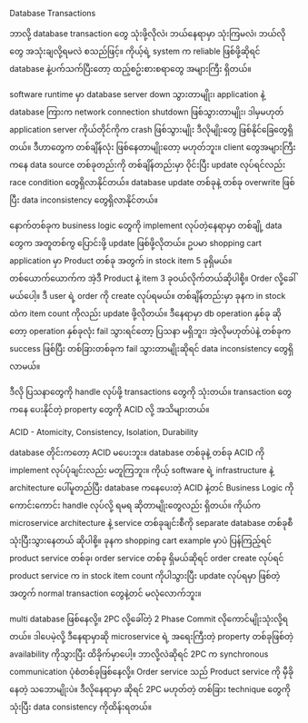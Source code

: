Database Transactions

ဘာလို့ database transaction တွေ သုံးဖို့လိုလဲ၊ ဘယ်နေရာမှာ သုံးကြမလဲ၊ ဘယ်လိုတွေ အသုံးချလို့ရမလဲ စသည်ဖြင့်။
ကိုယ့်ရဲ့ system က reliable ဖြစ်ဖို့ဆိုရင် database နဲ့ပက်သက်ပြီးတော့ ထည့်စဥ်းစားစရာတွေ အများကြီး ရှိတယ်။

software runtime မှာ database server down သွားတာမျိုး၊ application နဲ့ database ကြားက network connection shutdown ဖြစ်သွားတာမျိုး၊ 
ဒါမှမဟုတ် application server ကိုယ်တိုင်ကိုက crash ဖြစ်သွားမျိုး ဒီလိုမျိုးတွေ ဖြစ်နိုင်ခြေတွေရှိတယ်။ ဒီဟာတွေက
တစ်ချိန်လုံး ဖြစ်နေတာမျိုးတော့ မဟုတ်ဘူး။ client တွေအများကြီးကနေ data source တစ်ခုတည်းကို တစ်ချိန်တည်းမှာ ဝိုင်းပြီး update လုပ်ရင်လည်း race condition တွေရှိလာနိုင်တယ်။
database update တစ်ခုနဲ့ တစ်ခု overwrite ဖြစ်ပြီး data inconsistency တွေရှိလာနိုင်တယ်။

နောက်တစ်ခုက business logic တွေကို implement လုပ်တဲ့နေရာမှာ တစ်ချို့ data တွေက အတူတစ်ကွ ပြောင်းဖို့ update ဖြစ်ဖို့လိုတယ်။
ဥပမာ shopping cart application မှာ Product တစ်ခု အတွက် in stock item 5 ခုရှိမယ်။ တစ်ယောက်ယောက်က
အဲ့ဒီ Product နဲ့ item 3 ခုဝယ်လိုက်တယ်ဆိုပါစို့။ Order လို့ခေါ်မယ်ပေါ့။ ဒီ user ရဲ့ order ကို create လုပ်ရမယ်။ 
တစ်ချိန်တည်းမှာ ခုနက in stock ထဲက item count ကိုလည်း update ဖို့လိုတယ်။ ဒီနေရာမှာ db operation နှစ်ခု ဆိုတော့ operation နှစ်ခုလုံး fail သွားရင်တော့ ပြသနာ မရှိဘူး၊ 
အဲ့လိုမဟုတ်ပဲနဲ့ တစ်ခုက success ဖြစ်ပြီး တစ်ခြားတစ်ခုက fail သွားတာမျိုးဆိုရင် data inconsistency တွေရှိလာမယ်။

ဒီလို ပြသနာတွေကို handle လုပ်ဖို့ transactions တွေကို သုံးတယ်။ transaction တွေကနေ ပေးနိုင်တဲ့ property တွေကို
ACID လို့ အသိများတယ်။

ACID - Atomicity, Consistency, Isolation, Durability

database တိုင်းကတော့ ACID မပေးဘူး။ database တစ်ခုနဲ့ တစ်ခု ACID ကို implement လုပ်ပုံချင်းလည်း မတူကြဘူး။ 
ကိုယ့် software ရဲ့ infrastructure နဲ့ architecture ပေါ်မူတည်ပြီး database ကနေပေးတဲ့ ACID နဲ့တင် Business Logic ကို ကောင်းကောင်း handle
လုပ်လို့ ရမရ ဆိုတာမျိုးတွေလည်း ရှိတယ်။ ကိုယ်က microservice architecture နဲ့ service တစ်ခုချင်းစီကို separate database တစ်ခုစီ သုံးပြီးသွားနေတယ် ဆိုပါစို့။ 
ခုနက shopping cart example မှာပဲ ပြန်ကြည့်ရင် product service တစ်ခု၊ order service တစ်ခု ရှိမယ်ဆိုရင်
order create လုပ်ရင် product service က in stock item count ကိုပါသွားပြီး update လုပ်ရမှာ ဖြစ်တဲ့ အတွက် normal transaction တွေနဲ့တင် မလုံလောက်ဘူး။

multi database ဖြစ်နေလို့။ 2PC လို့ခေါ်တဲ့ 2 Phase Commit လိုကောင်မျိုးသုံးလို့ရတယ်။ ဒါပေမဲ့လို့ ဒီနေရာမှာဆို microservice ရဲ့ အရေးကြီးတဲ့ property တစ်ခုဖြစ်တဲ့
availability ကိုသွားပြီး ထိခိုက်မှာပေါ့။ ဘာလို့လဲဆိုရင် 2PC က synchronous communication ပုံစံတစ်ခုဖြစ်နေလို့။ 
Order service သည် Product service ကို မှီခိုနေတဲ့ သဘောမျိုးပဲ။ ဒီလိုနေရာမှာ ဆိုရင် 2PC မဟုတ်တဲ့ တစ်ခြား technique တွေကိုသုံးပြီး data consistency ကိုထိန်းရတယ်။ 